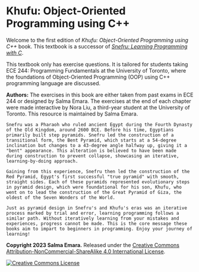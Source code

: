 # Khufu: Object-Oriented Programming using C++

Welcome to the first edition of *Khufu: Object-Oriented Programming using C++* book. This textbook is a successor of [*Snefru: Learning Programming with C*](https://www.learningc.org). 

This textbook only has exercise questions. It is tailored for students taking ECE 244: Programming Fundamentals at the University of Toronto, where the foundations of Object-Oriented Programming (OOP) using C++ programming language are discussed. 

**Authors:** The exercises in this book are either taken from past exams in ECE 244 or designed by Salma Emara. The exercises at the end of each chapter were made interactive by Nora Liu, a third-year student at the University of Toronto. This resource is maintained by Salma Emara. 

```{admonition} Why **Snefru** and **Khufu**?
Snefru was a Pharaoh who ruled ancient Egypt during the Fourth Dynasty of the Old Kingdom, around 2600 BCE. Before his time, Egyptians primarily built step pyramids. Snefru led the construction of a transitional form, the Bent Pyramid, which starts at a 54-degree inclination but changes to a 43-degree angle halfway up, giving it a "bent" appearance. This alteration is believed to have been made during construction to prevent collapse, showcasing an iterative, learning-by-doing approach.

Gaining from this experience, Snefru then led the construction of the Red Pyramid, Egypt's first successful "true pyramid" with smooth, straight sides. Each of these pyramids represented evolutionary steps in pyramid design, which were foundational for his son, Khufu, who went on to lead the construction of the Great Pyramid of Giza, the oldest of the Seven Wonders of the World.

Just as pyramid design in Snefru's and Khufu's eras was an iterative process marked by trial and error, learning programming follows a similar path. Without iteratively learning from your mistakes and experiences, progress cannot be made. This is the core message these books aim to impart to beginners in programming. Enjoy your journey of learning!
```
 


<!-- 
```{tableofcontents}
``` 
-->

**Copyright 2023 Salma Emara.** Released under the <a rel="license" href="https://creativecommons.org/licenses/by-nc-sa/4.0/">Creative Commons Attribution-NonCommercial-ShareAlike 4.0 International License</a>.

<a rel="license" href="http://creativecommons.org/licenses/by-nc-sa/4.0/">
<img alt="Creative Commons License" style="border-width:0"
src="https://i.creativecommons.org/l/by-nc-sa/4.0/80x15.png" /></a>
